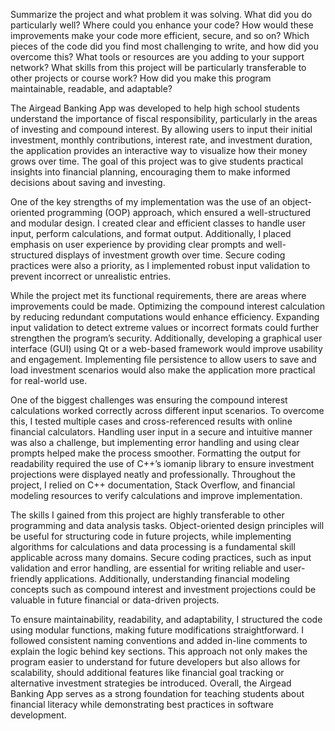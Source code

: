 Summarize the project and what problem it was solving. What did you do particularly well? Where could you enhance your code? How would these improvements make your code more efficient, secure, and so on? Which pieces of the code did you find most challenging to write, and how did you overcome this? What tools or resources are you adding to your support network? What skills from this project will be particularly transferable to other projects or course work? How did you make this program maintainable, readable, and adaptable?

The Airgead Banking App was developed to help high school students understand the importance of fiscal responsibility, particularly in the areas of investing and compound interest. By allowing users to input their initial investment, monthly contributions, interest rate, and investment duration, the application provides an interactive way to visualize how their money grows over time. The goal of this project was to give students practical insights into financial planning, encouraging them to make informed decisions about saving and investing.

One of the key strengths of my implementation was the use of an object-oriented programming (OOP) approach, which ensured a well-structured and modular design. I created clear and efficient classes to handle user input, perform calculations, and format output. Additionally, I placed emphasis on user experience by providing clear prompts and well-structured displays of investment growth over time. Secure coding practices were also a priority, as I implemented robust input validation to prevent incorrect or unrealistic entries.

While the project met its functional requirements, there are areas where improvements could be made. Optimizing the compound interest calculation by reducing redundant computations would enhance efficiency. Expanding input validation to detect extreme values or incorrect formats could further strengthen the program’s security. Additionally, developing a graphical user interface (GUI) using Qt or a web-based framework would improve usability and engagement. Implementing file persistence to allow users to save and load investment scenarios would also make the application more practical for real-world use.

One of the biggest challenges was ensuring the compound interest calculations worked correctly across different input scenarios. To overcome this, I tested multiple cases and cross-referenced results with online financial calculators. Handling user input in a secure and intuitive manner was also a challenge, but implementing error handling and using clear prompts helped make the process smoother. Formatting the output for readability required the use of C++’s iomanip library to ensure investment projections were displayed neatly and professionally. Throughout the project, I relied on C++ documentation, Stack Overflow, and financial modeling resources to verify calculations and improve implementation.

The skills I gained from this project are highly transferable to other programming and data analysis tasks. Object-oriented design principles will be useful for structuring code in future projects, while implementing algorithms for calculations and data processing is a fundamental skill applicable across many domains. Secure coding practices, such as input validation and error handling, are essential for writing reliable and user-friendly applications. Additionally, understanding financial modeling concepts such as compound interest and investment projections could be valuable in future financial or data-driven projects.

To ensure maintainability, readability, and adaptability, I structured the code using modular functions, making future modifications straightforward. I followed consistent naming conventions and added in-line comments to explain the logic behind key sections. This approach not only makes the program easier to understand for future developers but also allows for scalability, should additional features like financial goal tracking or alternative investment strategies be introduced. Overall, the Airgead Banking App serves as a strong foundation for teaching students about financial literacy while demonstrating best practices in software development.
